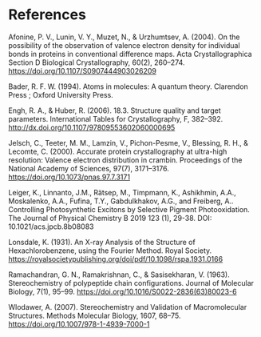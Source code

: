 # References

Afonine, P. V., Lunin, V. Y., Muzet, N., & Urzhumtsev, A. (2004). On the possibility of the observation of valence electron density for individual bonds in proteins in conventional difference maps. Acta Crystallographica Section D Biological Crystallography, 60(2), 260–274. https://doi.org/10.1107/S0907444903026209  

Bader, R. F. W. (1994). Atoms in molecules: A quantum theory. Clarendon Press ; Oxford University Press.  

Engh, R. A., & Huber, R. (2006). 18.3. Structure quality and target parameters. International Tables for Crystallography, F, 382–392. http://dx.doi.org/10.1107/97809553602060000695  
  
Jelsch, C., Teeter, M. M., Lamzin, V., Pichon-Pesme, V., Blessing, R. H., & Lecomte, C. (2000). Accurate protein crystallography at ultra-high resolution: Valence electron distribution in crambin. Proceedings of the National Academy of Sciences, 97(7), 3171–3176. https://doi.org/10.1073/pnas.97.7.3171

Leiger, K., Linnanto, J.M., Rätsep, M., Timpmann, K., Ashikhmin, A.A., Moskalenko, A.A., Fufina, T.Y., Gabdulkhakov, A.G., and Freiberg, A.. Controlling Photosynthetic Excitons by Selective Pigment Photooxidation. The Journal of Physical Chemistry B 2019 123 (1), 29-38. DOI: 10.1021/acs.jpcb.8b08083

Lonsdale, K. (1931). An X-ray Analysis of the Structure of Hexachlorobenzene, using the Fourier Method. Royal Society. https://royalsocietypublishing.org/doi/pdf/10.1098/rspa.1931.0166  

Ramachandran, G. N., Ramakrishnan, C., & Sasisekharan, V. (1963). Stereochemistry of polypeptide chain configurations. Journal of Molecular Biology, 7(1), 95–99. https://doi.org/10.1016/S0022-2836(63)80023-6  

Wlodawer, A. (2007). Stereochemistry and Validation of Macromolecular Structures. Methods Molecular Biology, 1607, 68–75. https://doi.org/10.1007/978-1-4939-7000-1  